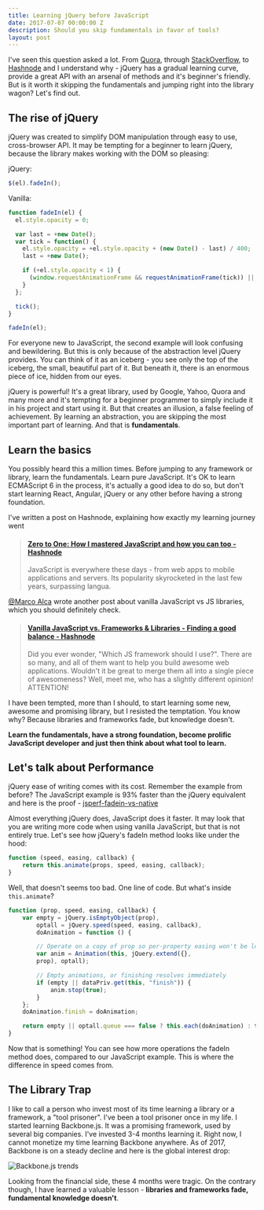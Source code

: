 ```yaml
---
title: Learning jQuery before JavaScript
date: 2017-07-07 00:00:00 Z
description: Should you skip fundamentals in favor of tools?
layout: post
---
```


I've seen this question asked a lot. From [Quora](https://www.quora.com/I-am-learning-web-development-Should-I-learn-jQuery), through [StackOverflow](https://stackoverflow.com/questions/1095682/learning-javascript-should-i-skip-straight-to-the-good-stuff-the-frameworks), to [Hashnode](https://hashnode.com/post/what-languages-frameworks-and-libraries-should-i-learn-in-order-to-start-front-end-development-citivokyr0rqe9o53ewo86v3g) and I understand why - jQuery has a gradual learning curve, provide a great API with an arsenal of methods and it's beginner's friendly. But is it worth it skipping the fundamentals and jumping right into the library wagon? Let's find out.

## The rise of jQuery

jQuery was created to simplify DOM manipulation through easy to use, cross-browser API. It may be tempting for a beginner to learn jQuery, because the library makes working with the DOM so pleasing:

jQuery:

```javascript
$(el).fadeIn();
```
Vanilla:

```javascript
function fadeIn(el) {
  el.style.opacity = 0;

  var last = +new Date();
  var tick = function() {
    el.style.opacity = +el.style.opacity + (new Date() - last) / 400;
    last = +new Date();

    if (+el.style.opacity < 1) {
      (window.requestAnimationFrame && requestAnimationFrame(tick)) || setTimeout(tick, 16);
    }
  };

  tick();
}

fadeIn(el);
```

For everyone new to JavaScript, the second example will look confusing and bewildering. But this is only because of the abstraction level jQuery provides. You can think of it as an iceberg - you see only the top of the iceberg, the small, beautiful part of it. But beneath it, there is an enormous piece of ice, hidden from our eyes.

jQuery is powerful! It's a great library, used by Google, Yahoo, Quora and many more and it's tempting for a beginner programmer to simply include it in his project and start using it. But that creates an illusion, a false feeling of achievement. By learning an abstraction, you are skipping the most important part of learning. And that is **fundamentals**.

## Learn the basics

You possibly heard this a million times. Before jumping to any framework or library, learn the fundamentals. Learn pure JavaScript. It's OK to learn ECMAScript 6 in the process, it's actually a good idea to do so, but don't start learning React, Angular, jQuery or any other before having a strong foundation.

I've written a post on Hashnode, explaining how exactly my learning journey went

<blockquote class="embedly-card"><h4><a href="https://hashnode.com/post/zero-to-one-how-i-mastered-javascript-and-how-you-can-too-ciuwmrw9j00r50q539clhhdj7">Zero to One: How I mastered JavaScript and how you can too - Hashnode</a></h4><p>JavaScript is everywhere these days - from web apps to mobile applications and servers. Its popularity skyrocketed in the last few years, surpassing langua.</p></blockquote>
<script async src="//cdn.embedly.com/widgets/platform.js" charset="UTF-8"></script>

[@Marco Alca](https://twitter.com/minecrawlerx) wrote another post about vanilla JavaScript vs JS libraries, which you should definitely check.

<blockquote class="embedly-card"><h4><a href="https://hashnode.com/post/vanilla-javascript-vs-frameworks-and-libraries-finding-a-good-balance-civ1zfus90pphdc53q8vtakz5">Vanilla JavaScript vs. Frameworks & Libraries - Finding a good balance - Hashnode</a></h4><p>Did you ever wonder, "Which JS framework should I use?". There are so many, and all of them want to help you build awesome web applications. Wouldn't it be great to merge them all into a single piece of awesomeness? Well, meet me, who has a slightly different opinion! ATTENTION!</p></blockquote>
<script async src="//cdn.embedly.com/widgets/platform.js" charset="UTF-8"></script>

I have been tempted, more than I should, to start learning some new, awesome and promising library, but I resisted the temptation. You know why? Because libraries and frameworks fade, but knowledge doesn't.

**Learn the fundamentals, have a strong foundation, become prolific JavaScript developer and just then think about what tool to learn.**

## Let's talk about Performance

jQuery ease of writing comes with its cost. Remember the example from before? The JavaScript example is 93% faster than the jQuery equivalent and here is the proof - [jsperf-fadein-vs-native](https://jsperf.com/fadein-to-native/1)

Almost everything jQuery does, JavaScript does it faster. It may look that you are writing more code when using vanilla JavaScript, but that is not entirely true. Let's see how jQuery's fadeIn method looks like under the hood:

```javascript
function (speed, easing, callback) {
    return this.animate(props, speed, easing, callback);
}
```

Well, that doesn't seems too bad. One line of code. But what's inside `this.animate`?

```javascript
function (prop, speed, easing, callback) {
    var empty = jQuery.isEmptyObject(prop),
        optall = jQuery.speed(speed, easing, callback),
        doAnimation = function () {

        // Operate on a copy of prop so per-property easing won't be lost
        var anim = Animation(this, jQuery.extend({},
        prop), optall);

        // Empty animations, or finishing resolves immediately
        if (empty || dataPriv.get(this, "finish")) {
            anim.stop(true);
        }
    };
    doAnimation.finish = doAnimation;

    return empty || optall.queue === false ? this.each(doAnimation) : this.queue(optall.queue, doAnimation);
}
```

Now that is something! You can see how more operations the fadeIn method does, compared to our JavaScript example. This is where the difference in speed comes from.

## The Library Trap

I like to call a person who invest most of its time learning a library or a framework, a "tool prisoner". I've been a tool prisoner once in my life. I started learning Backbone.js. It was a promising framework, used by several big companies. I've invested 3-4 months learning it. Right now, I cannot monetize my time learning Backbone anywhere. As of 2017, Backbone is on a steady decline and here is the global interest drop:

![Backbone.js trends](http://i.imgur.com/roqc4G7.png)

Looking from the financial side, these 4 months were tragic. On the contrary though, I have learned a valuable lesson - **libraries and frameworks fade, fundamental knowledge doesn't**.
